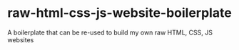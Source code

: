 # raw-html-css-js-website-boilerplate
A boilerplate that can be re-used to build my own raw HTML, CSS, JS websites
